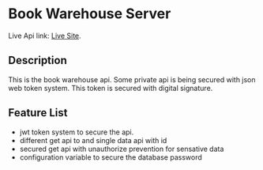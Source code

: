 # Book Warehouse Server

Live Api link: [Live Site](https://sheltered-beach-08896.herokuapp.com/).

## Description

This is the book warehouse api. Some private api is being secured with json web token system. This token is secured with digital signature.

## Feature List

* jwt token system to secure the api.
* different get api to and single data api with id
* secured get api with unauthorize prevention for sensative data
* configuration variable to secure the database password
